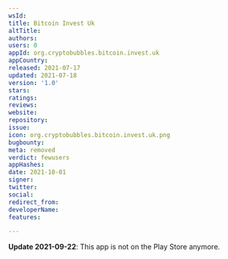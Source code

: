 ```yaml
---
wsId: 
title: Bitcoin Invest Uk
altTitle: 
authors: 
users: 0
appId: org.cryptobubbles.bitcoin.invest.uk
appCountry: 
released: 2021-07-17
updated: 2021-07-18
version: '1.0'
stars: 
ratings: 
reviews: 
website: 
repository: 
issue: 
icon: org.cryptobubbles.bitcoin.invest.uk.png
bugbounty: 
meta: removed
verdict: fewusers
appHashes: 
date: 2021-10-01
signer: 
twitter: 
social: 
redirect_from: 
developerName: 
features: 

---
```


**Update 2021-09-22**: This app is not on the Play Store anymore.
